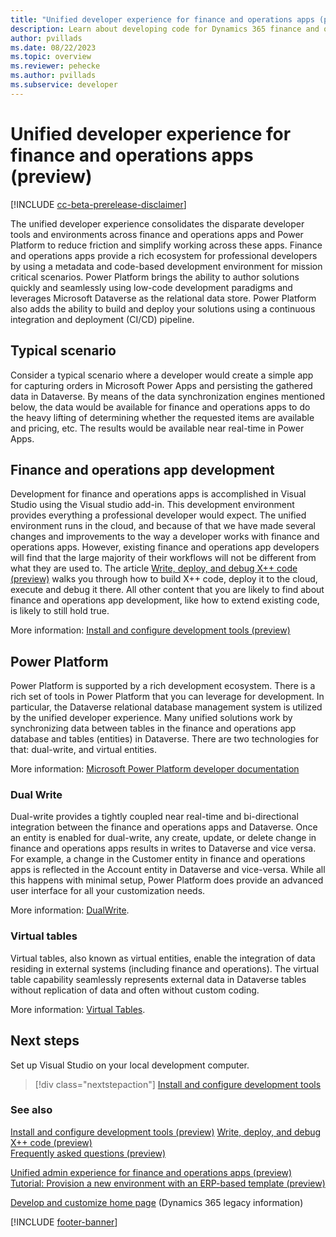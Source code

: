 ```yaml
---
title: "Unified developer experience for finance and operations apps (preview)"
description: Learn about developing code for Dynamics 365 finance and operations apps using the new Power Platform unified developer experience.
author: pvillads
ms.date: 08/22/2023
ms.topic: overview
ms.reviewer: pehecke
ms.author: pvillads
ms.subservice: developer
---
```


# Unified developer experience for finance and operations apps (preview)

[!INCLUDE [cc-beta-prerelease-disclaimer](../../includes/cc-beta-prerelease-disclaimer.md)]

The unified developer experience consolidates the disparate developer tools and environments across finance and operations apps and Power Platform to reduce friction and simplify working across these apps. Finance and operations apps provide a rich ecosystem for professional developers by using a metadata and code-based development environment for mission critical scenarios. Power Platform brings the ability to author solutions quickly and seamlessly using low-code development paradigms and leverages Microsoft Dataverse as the relational data store. Power Platform also adds the ability to build and deploy your solutions using a continuous integration and deployment (CI/CD) pipeline.

## Typical scenario

Consider a typical scenario where a developer would create a simple app for capturing orders in Microsoft Power Apps and persisting the gathered data in Dataverse. By means of the data synchronization engines mentioned below, the data would be available for finance and operations apps to do the heavy lifting of determining whether the requested items are available and pricing, etc. The results would be available near real-time in Power Apps.

## Finance and operations app development

Development for finance and operations apps is accomplished in Visual Studio using the Visual studio add-in. This development environment provides everything a professional developer would expect. The unified environment runs in the cloud, and because of that we have made several changes and improvements to the way a developer works with finance and operations apps. However, existing finance and operations app developers will find that the large majority of their workflows will not be different from what they are used to. The article [Write, deploy, and debug X++ code (preview)](finance-operations-debug.md) walks you through how to build X++ code, deploy it to the cloud, execute and debug it there. All other content that you are likely to find about finance and operations app development, like how to extend existing code, is likely to still hold true.

More information: [Install and configure development tools (preview)](finance-operations-install-config-tools.md)

## Power Platform

Power Platform is supported by a rich development ecosystem. There is a rich set of tools in Power Platform that you can leverage for development. In particular, the Dataverse relational database management system is utilized by the unified developer experience. Many unified solutions work by synchronizing data between tables in the finance and operations app database and tables (entities) in Dataverse. There are two technologies for that: dual-write, and virtual entities.

More information: [Microsoft Power Platform developer documentation](../index.yml)

### Dual Write

Dual-write provides a tightly coupled near real-time and bi-directional integration between the finance and operations apps and Dataverse. Once an entity is enabled for dual-write, any create, update, or delete change in finance and operations apps results in writes to Dataverse and vice versa. For example, a change in the Customer entity in finance and operations apps is reflected in the Account entity in Dataverse and vice-versa. While all this happens with minimal setup, Power Platform does provide an advanced user interface for all your customization needs.

More information: [DualWrite](https://powerapps.microsoft.com/blog/announcing-dual-write-preview).

### Virtual tables

Virtual tables, also known as virtual entities, enable the integration of data residing in external systems (including finance and operations). The virtual table capability seamlessly represents external data in Dataverse tables without replication of data and often without custom coding.

More information: [Virtual Tables](/power-apps/developer/data-platform/virtual-entities/get-started-ve).

## Next steps

Set up Visual Studio on your local development computer.

> [!div class="nextstepaction"]
> [Install and configure development tools](finance-operations-install-config-tools.md)

### See also

[Install and configure development tools (preview)](finance-operations-install-config-tools.md)
[Write, deploy, and debug X++ code (preview)](finance-operations-debug.md)  
[Frequently asked questions (preview)](finance-operations-faq.md)

[Unified admin experience for finance and operations apps (preview)](../../admin/unified-experience/finance-operations-apps-overview.md)  
[Tutorial: Provision a new environment with an ERP-based template (preview)](../../admin/unified-experience/tutorial-deploy-new-environment-with-ERP-template.md#tutorial-provision-a-new-environment-with-an-erp-based-template-preview)

[Develop and customize home page](/dynamics365/fin-ops-core/dev-itpro/dev-tools/developer-home-page) (Dynamics 365 legacy information)

[!INCLUDE [footer-banner](../../includes/footer-banner.md)]
